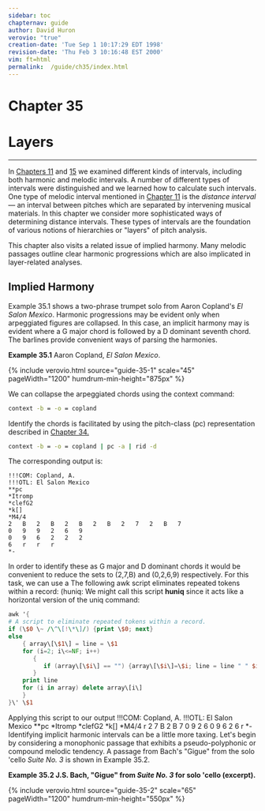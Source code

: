 ```yaml
---
sidebar: toc
chapternav: guide
author: David Huron
verovio: "true"
creation-date: 'Tue Sep 1 10:17:29 EDT 1998'
revision-date: 'Thu Feb 3 10:16:48 EST 2000'
vim: ft=html
permalink:	/guide/ch35/index.html
---
```


<div class="chapter-heading">
<h1> Chapter 35 </h1>
<h1> Layers </h1>
</div>

------------------------------------------------------------------------


In [Chapters 11](/guide/ch11) and [15](/guide/ch15) we examined
different kinds of intervals, including both harmonic and melodic
intervals. A number of different types of intervals were distinguished
and we learned how to calculate such intervals. One type of melodic
interval mentioned in [Chapter 11](/guide/ch11) is the *distance
interval* &mdash; an interval between pitches which are separated by
intervening musical materials. In this chapter we consider more
sophisticated ways of determining distance intervals. These types of
intervals are the foundation of various notions of hierarchies or
"layers" of pitch analysis.

This chapter also visits a related issue of implied harmony. Many
melodic passages outline clear harmonic progressions which are also
implicated in layer-related analyses.




## Implied Harmony ##



Example 35.1 shows a two-phrase trumpet solo from Aaron Copland's *El
Salon Mexico*. Harmonic progressions may be evident only when
arpeggiated figures are collapsed. In this case, an implicit harmony may
is evident where a G major chord is followed by a D dominant seventh
chord. The barlines provide convenient ways of parsing the harmonies.

**Example 35.1** Aaron Copland, *El Salon Mexico*.

{% include verovio.html
	source="guide-35-1"
	scale="45"
	pageWidth="1200"
	humdrum-min-height="875px"
%}

<script type="application/x-humdrum" id="guide-35-1">
!!!COM: Copland, A.
!!!OTL: El Salon Mexico
**kern
*Itromp
*clefG2
*k[]
*M4/4
=29
2r
8r
{8d
8gL
8bJ
=30
28ddL
28b
28dd
28b
28dd
28b
28ddJ
8bL
8ddJ
8ggL
8ddJ
8bL
8gJ
=31
8cc
[4.a
8a]}L
{8dJ
8f#L
8aJ
=32
4cc
8aL
8f#J
8d
4dd
8dd
=33
8ff#}~
8r
4r
2r;
=
*-

</script>



We can collapse the arpeggiated chords using the <span class="tool">context</span> command:

```bash
context -b = -o = copland
```

Identify the chords is facilitated by using the pitch-class
(<span class="rep">pc</span>) representation described in
[Chapter 34.](/guide/ch34)

```bash
context -b = -o = copland | pc -a | rid -d
```

The corresponding output is:

```humdrum
!!!COM: Copland, A.
!!!OTL: El Salon Mexico
**pc
*Itromp
*clefG2
*k[]
*M4/4
2	B	2	B	2	B	2	B	2	7	2	B	7
0	9	9	2	6	9
0	9	6	2	2	2
6	r	r	r
*-
```

In order to identify these as G major and D dominant chords it would be
convenient to reduce the sets to (2,7,B) and (0,2,6,9) respectively. For
this task, we can use a The following awk script eliminates repeated
tokens within a record: (huniq: We might call this script **huniq**
since it acts like a horizontal version of the <span class="unix">uniq</span> command:

```awk
awk '{
# A script to eliminate repeated tokens within a record.
if (\$0 \~ /\^\[!\*\]/) {print \$0; next}
else
    { array\[\$1\] = line = \$1
    for (i=2; i\<=NF; i++)
       {
          if (array\[\$i\] == "") {array\[\$i\]=\$i; line = line " " $i}
       }
    print line
    for (i in array) delete array\[i\]
    }
}\' \$1
```

Applying this script to our output !!!COM: Copland, A. !!!OTL: El Salon
Mexico \*\*pc \*Itromp \*clefG2 \*k\[\] \*M4/4 r 2 7 B 2 B 7 0 9 2 6 0 9
6 2 6 r \*- Identifying implicit harmonic intervals can be a little more
taxing. Let's begin by considering a monophonic passage that exhibits a
pseudo-polyphonic or compound melodic tendency. A passage from Bach's
"Gigue" from the solo \'cello *Suite No. 3* is shown in Example 35.2.

**Example 35.2 J.S. Bach, "Gigue" from *Suite No. 3* for solo \'cello
(excerpt).**

{% include verovio.html
	source="guide-35-2"
	scale="65"
	pageWidth="1200"
	humdrum-min-height="550px"
%}

<script type="application/x-humdrum" id="guide-35-2">
**kern
*M3/8
=88
(16F#L
16c)J
(16EL
16c)J
(16DL
16c)J
=89
(16BL
16D)J
(16AL
16D)J
(16BL
16D)J
=90
(16cL
16D)J
(16BL
16D)J
(16AL
16D)J
=91
(16BL
16D)J
=-
*-
</script>




